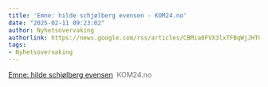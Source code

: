 ```yaml
---
title: 'Emne: hilde schjølberg evensen - KOM24.no'
date: "2025-02-11 09:23:02"
author: Nyhetsovervaking
authorlink: https://news.google.com/rss/articles/CBMia0FVX3lxTFBqWjJHTC1JdnVudlZlSlJ2VzRfakhoZjZVVW9zT1FwS2oxWG5fTm13YzNYU1dHWmVOb3QxR2wtT3U1bVVFS3FHTmF3RTZod1JrakZEQ2FXME5uR0h5TVBVLUZVZlMxdXdlQ0Nn?oc=5
tags:
- Nyhetsovervaking
---
```

<a href="https://news.google.com/rss/articles/CBMia0FVX3lxTFBqWjJHTC1JdnVudlZlSlJ2VzRfakhoZjZVVW9zT1FwS2oxWG5fTm13YzNYU1dHWmVOb3QxR2wtT3U1bVVFS3FHTmF3RTZod1JrakZEQ2FXME5uR0h5TVBVLUZVZlMxdXdlQ0Nn?oc=5" target="_blank">Emne: hilde schjølberg evensen</a>&nbsp;&nbsp;<font color="#6f6f6f">KOM24.no</font>